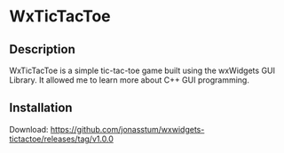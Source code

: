 # WxTicTacToe

## Description

WxTicTacToe is a simple tic-tac-toe game built using the wxWidgets GUI Library. It allowed me to learn more about C++ GUI programming.

## Installation

Download: https://github.com/jonasstum/wxwidgets-tictactoe/releases/tag/v1.0.0
